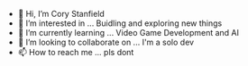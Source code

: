 - 👋 Hi, I’m Cory Stanfield
- 👀 I’m interested in ... Buidling and exploring new things
- 🌱 I’m currently learning ... Video Game Development and AI
- 💞️ I’m looking to collaborate on ... I'm a solo dev
- 📫 How to reach me ... pls dont

<!---
cstanfield1/cstanfield1 is a ✨ special ✨ repository because its `README.md` (this file) appears on your GitHub profile.
You can click the Preview link to take a look at your changes.
--->
